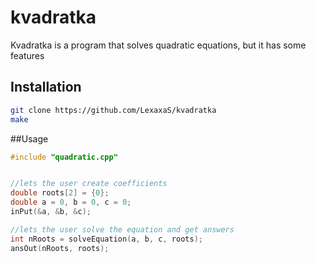 # kvadratka
Kvadratka is a program that solves quadratic equations, but it has some features
## Installation

```bash
git clone https://github.com/LexaxaS/kvadratka
make
```

##Usage

```c++
#include "quadratic.cpp"


//lets the user create coefficients
double roots[2] = {0};
double a = 0, b = 0, c = 0;
inPut(&a, &b, &c);

//lets the user solve the equation and get answers
int nRoots = solveEquation(a, b, c, roots);
ansOut(nRoots, roots);
```

